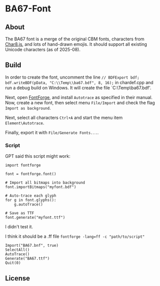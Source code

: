 # BA67-Font
## About
The BA67 font is a merge of the original CBM
fonts, characters from [Char8.js](https://www.masswerk.at/char8/),
and lots of hand-drawn emojis. It should support
all existing Unicode characters (as of 2025-08).

## Build
In order to create the font, uncomment the line
`// BDFExport bdf; bdf.writeBDF(pData, "C:\\Temp\\ba67.bdf", 8, 16);`
in chardef.cpp and run a debug build on Windows.
It will create the file `C:\Temp\ba67.bdf'.

Next, open [FontForge](https://https://fontforge.org),
and install `Autotrace` as specified in their manual.
Now, create a new font, then select menu `File/Import`
and check the flag `Import as background`.

Next, select all characters `Ctrl+A` and start the
menu item `Element\Autotrace`.

Finally, export it with `File/Generate Fonts...`.

### Script
GPT said this script might work:
```
import fontforge

font = fontforge.font()

# Import all bitmaps into background
font.importBitmaps("myfont.bdf")

# Auto-trace each glyph
for g in font.glyphs():
    g.autoTrace()

# Save as TTF
font.generate("myfont.ttf")
```
I didn't test it.

I think it should be a .ff file
`fontforge -lang=ff -c "path/to/script"`
```
Import("BA67.bnf", true)
SelectAll()
AutoTrace()
Generate("BA67.ttf")
Quit(0)
```


## License



